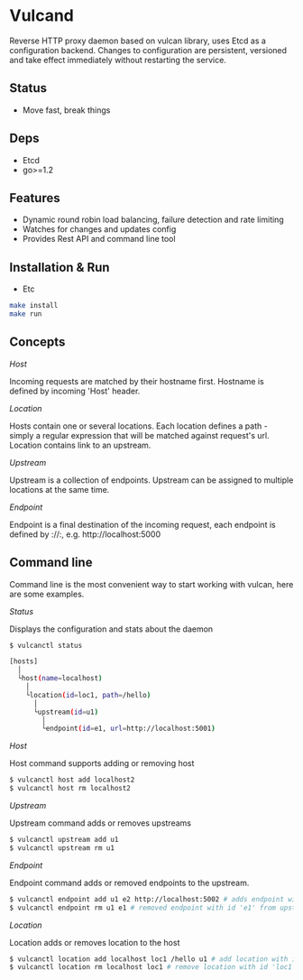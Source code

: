 Vulcand
=======

Reverse HTTP proxy daemon based on vulcan library, uses Etcd as a configuration backend.
Changes to configuration are persistent, versioned and take effect immediately without restarting the service.

Status
------

* Move fast, break things


Deps
----

* Etcd
* go>=1.2

Features
--------

* Dynamic round robin load balancing, failure detection and rate limiting
* Watches for changes and updates config
* Provides Rest API and command line tool

Installation & Run
------------------

* Etc

```bash
make install
make run
```

Concepts
--------

*Host*

Incoming requests are matched by their hostname first. Hostname is defined by incoming 'Host' header.

*Location* 

Hosts contain one or several locations. Each location defines a path - simply a regular expression that will be matched against request's url.
Location contains link to an upstream.

*Upstream*

Upstream is a collection of endpoints. Upstream can be assigned to multiple locations at the same time.

*Endpoint*

Endpoint is a final destination of the incoming request, each endpoint is defined by <schema>://<host>:<port>, e.g. http://localhost:5000


Command line
------------

Command line is the most convenient way to start working with vulcan, here are some examples. 

*Status*

Displays the configuration and stats about the daemon

```bash 
$ vulcanctl status

[hosts]
  │
  └host(name=localhost)
    │
    └location(id=loc1, path=/hello)
      │
      └upstream(id=u1)
        │
        └endpoint(id=e1, url=http://localhost:5001)
```

*Host*

Host command supports adding or removing host

```bash
$ vulcanctl host add localhost2
$ vulcanctl host rm localhost2
```

*Upstream*

Upstream command adds or removes upstreams

```bash
$ vulcanctl upstream add u1
$ vulcanctl upstream rm u1
```

*Endpoint*

Endpoint command adds or removed endpoints to the upstream.

```bash
$ vulcanctl endpoint add u1 e2 http://localhost:5002 # adds endpoint with id 'e2' and url 'http://localhost:5002' to upstream with id 'u1'
$ vulcanctl endpoint rm u1 e1 # removed endpoint with id 'e1' from upstream 'u1'
```

*Location*

Location adds or removes location to the host

```bash
$ vulcanctl location add localhost loc1 /hello u1 # add location with id 'id1' to host 'localhost', use path '/hello' and upstream 'u1'
$ vulcanctl location rm localhost loc1 # remove location with id 'loc1' from host 'localhost'
```
